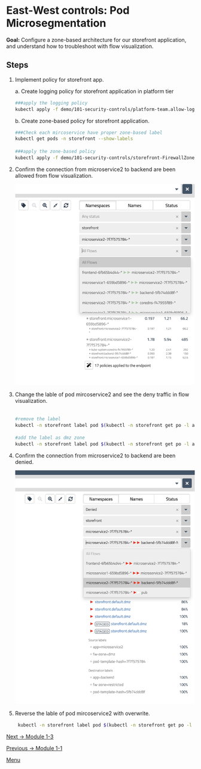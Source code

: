 # East-West controls: Pod Microsegmentation

**Goal:** Configure a zone-based architecture for our storefront application, and understand how to troubleshoot with flow visualization.

## Steps


1. Implement policy for storefront app. 

    a. Create logging policy for storefront application in platform tier 
    ```bash
    ###apply the logging policy
    kubectl apply -f demo/101-security-controls/platform-team.allow-logging.yaml
    ```

    
    b. Create zone-based policy for storefront application.
    ```bash
    ###Check each mircoservice have proper zone-based label
    kubectl get pods -n storefront --show-labels 

    ###apply the zone-based policy
    kubectl apply -f demo/101-security-controls/storefront-FirewallZonesPolicies.yaml

    ```

   
2. Confirm the connection from microservice2 to backend are been allowed from flow visualization.

   ![microservice2 allow](../img/microservice2-allow.png)
    


3. Change the lable of pod mircoservice2 and see the deny traffic in flow visualization. 

    ```bash

    #remove the label 
    kubectl -n storefront label pod $(kubectl -n storefront get po -l app=microservice2 -ojsonpath='{.items[0].metadata.name}') fw-zone-

    #add the label as dmz zone
    kubectl -n storefront label pod $(kubectl -n storefront get po -l app=microservice2 -ojsonpath='{.items[0].metadata.name}')  fw-zone=dmz
    ```

4. Confirm the connection from microservice2 to backend are been denied.

   ![microservice2 deny](../img/microservice2-deny.png)


5. Reverse the lable of pod mircoservice2 with overwrite. 
   
   ```bash
    kubectl -n storefront label pod $(kubectl -n storefront get po -l app=microservice2 -ojsonpath='{.items[0].metadata.name}') fw-zone=trusted --overwrite
    ```



[Next -> Module 1-3](../modules/host-protection.md)

[Previous -> Module 1-1](../modules/app-service-control.md)

[Menu](../README.md)